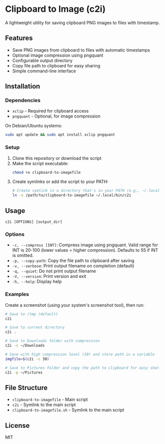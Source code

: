# Clipboard to Image (c2i)

A lightweight utility for saving clipboard PNG images to files with timestamp.

## Features

- Save PNG images from clipboard to files with automatic timestamps
- Optional image compression using pngquant
- Configurable output directory
- Copy file path to clipboard for easy sharing
- Simple command-line interface

## Installation

### Dependencies

- `xclip` - Required for clipboard access
- `pngquant` - Optional, for image compression

On Debian/Ubuntu systems:

```bash
sudo apt update && sudo apt install xclip pngquant
```

### Setup

1. Clone this repository or download the script
2. Make the script executable:
   ```bash
   chmod +x clipboard-to-imagefile
   ```
3. Create symlinks or add the script to your PATH:
   ```bash
   # Create symlink in a directory that's in your PATH (e.g., ~/.local/bin)
   ln -s /path/to/clipboard-to-imagefile ~/.local/bin/c2i
   ```

## Usage

```
c2i [OPTIONS] [output_dir]
```

### Options

- `-c, --compress [INT]`: Compress image using pngquant. Valid range for INT is 20-100 (lower values = higher compression). Defaults to 55 if INT is omitted.
- `-p, --copy-path`: Copy the file path to clipboard after saving
- `-v, --verbose`: Print output filename on completion (default)
- `-q, --quiet`: Do not print output filename
- `-V, --version`: Print version and exit
- `-h, --help`: Display help

### Examples

Create a screenshot (using your system's screenshot tool), then run:

```bash
# Save to /tmp (default)
c2i

# Save to current directory
c2i .

# Save to Downloads folder with compression
c2i -c ~/Downloads

# Save with high compression level (30) and store path in a variable
imgfile=$(c2i -c 30)

# Save to Pictures folder and copy the path to clipboard for easy sharing
c2i -p ~/Pictures
```

## File Structure

- `clipboard-to-imagefile` - Main script
- `c2i` - Symlink to the main script
- `clipboard-to-imagefile.sh` - Symlink to the main script

## License

MIT